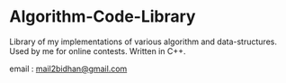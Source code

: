 Algorithm-Code-Library
======================

Library of my implementations of various algorithm and data-structures. Used by me for online contests. Written in C++. 

email : mail2bidhan@gmail.com
